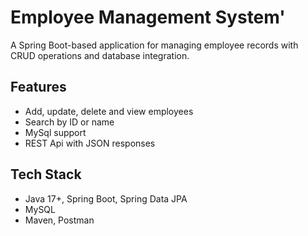 # Employee Management System'

A Spring Boot-based application for managing employee records with CRUD operations and database integration.

## Features

- Add, update, delete and view employees
- Search by ID or name
- MySql support
- REST Api with JSON responses 

## Tech Stack

- Java 17+, Spring Boot, Spring Data JPA
- MySQL
- Maven, Postman